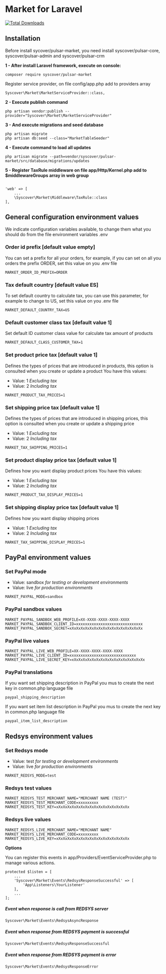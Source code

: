 # Market for Laravel

[![Total Downloads](https://poser.pugx.org/syscover/market/downloads)](https://packagist.org/packages/syscover/market)

## Installation

Before install sycover/pulsar-market, you need install syscover/pulsar-core, syscover/pulsar-admin and syscover/pulsar-crm

**1 - After install Laravel framework, execute on console:**
```
composer require syscover/pulsar-market
```

Register service provider, on file config/app.php add to providers array
```
Syscover\Market\MarketServiceProvider::class,
```

**2 - Execute publish command**
```
php artisan vendor:publish --provider="Syscover\Market\MarketServiceProvider"
```

**3 - And execute migrations and seed database**
```
php artisan migrate
php artisan db:seed --class="MarketTableSeeder"
```

**4 - Execute command to load all updates**
```
php artisan migrate --path=vendor/syscover/pulsar-market/src/database/migrations/updates
```

**5 - Register TaxRule middleware on file app/Http/Kernel.php add to $middlewareGroups array in web group**
```

'web' => [
    ...
    \Syscover\Market\Middleware\TaxRule::class
],
```


## General configuration environment values
We indicate configuration variables available, to change them what you should do from the file environment variables .env

### Order id prefix [default value empty]
You can set a prefix for all your orders, for example, if you can set on all you orders the prefix ORDER, set this value on you .env file
```
MARKET_ORDER_ID_PREFIX=ORDER
```

### Tax default country [default value ES]
To set default country to calculate tax, you can use this parameter, for example to change to US, set this value on you .env file

```
MARKET_DEFAULT_COUNTRY_TAX=US
```

### Default customer class tax [default value 1]
Set default ID customer class value for calculate tax amount of products

```
MARKET_DEFAULT_CLASS_CUSTOMER_TAX=1
```

### Set product price tax [default value 1]
Defines the types of prices that are introduced in products, this option is consulted when you create or update a product
You have this values:
* Value: 1 *Excluding tax*
* Value: 2 *Including tax*

```
MARKET_PRODUCT_TAX_PRICES=1
```

### Set shipping price tax [default value 1]
Defines the types of prices that are introduced in shipping prices, this option is consulted when you create or update a shipping price
* Value: 1 *Excluding tax*
* Value: 2 *Including tax*

```
MARKET_TAX_SHIPPING_PRICES=1
```

### Set product display price tax [default value 1]
Defines how you want display product prices
You have this values:
* Value: 1 *Excluding tax*
* Value: 2 *Including tax*

```
MARKET_PRODUCT_TAX_DISPLAY_PRICES=1
```

### Set shipping display price tax [default value 1]
Defines how you want display shipping prices
* Value: 1 *Excluding tax*
* Value: 2 *Including tax*

```
MARKET_TAX_SHIPPING_DISPLAY_PRICES=1
```

## PayPal environment values

### Set PayPal mode
* Value: sandbox *for testing or development environments* 
* Value: live *for production environments* 
```
MARKET_PAYPAL_MODE=sandbox
```

### PayPal sandbox values
```
MARKET_PAYPAL_SANDBOX_WEB_PROFILE=XX-XXXX-XXXX-XXXX-XXXX
MARKET_PAYPAL_SANDBOX_CLIENT_ID=xxxxxxxxxxxxxxxxxxxxxxxxxxxxxx
MARKET_PAYPAL_SANDBOX_SECRET=xXxXxXxXxXxXxXxXxXxXxXxXxXxXxXxXx
```

### PayPal live values
```
MARKET_PAYPAL_LIVE_WEB_PROFILE=XX-XXXX-XXXX-XXXX-XXXX
MARKET_PAYPAL_LIVE_CLIENT_ID=xxxxxxxxxxxxxxxxxxxxxxxxxxxxxx
MARKET_PAYPAL_LIVE_SECRET_KEY=xXxXxXxXxXxXxXxXxXxXxXxXxXxXxXxXx
```

### PayPal translations
If you want set shipping description in PayPal you mus to create the next key in common.php language file
```
paypal_shipping_description
```

If you want set item list description in PayPal you mus to create the next key in common.php language file
```
paypal_item_list_description
```

## Redsys environment values

### Set Redsys mode
* Value: test *for testing or development environments* 
* Value: live *for production environments* 
```
MARKET_REDSYS_MODE=test
```

### Redsys test values
```
MARKET_REDSYS_TEST_MERCHANT_NAME="MERCHANT NAME (TEST)"
MARKET_REDSYS_TEST_MERCHANT_CODE=xxxxxxxxx
MARKET_REDSYS_TEST_KEY=xXxXxXxXxXxXxXxXxXxXxXxXxXxXxXxXx
```

### Redsys live values
```
MARKET_REDSYS_LIVE_MERCHANT_NAME="MERCHANT NAME"
MARKET_REDSYS_LIVE_MERCHANT_CODE=xxxxxxxxx
MARKET_REDSYS_LIVE_KEY=xXxXxXxXxXxXxXxXxXxXxXxXxXxXxXxXx
```

**Options**

You can register this events in app/Providers/EventServiceProvider.php to manage various actions. 

```
protected $listen = [
    ...
    'Syscover\Market\Events\RedsysResponseSuccessful' => [
        'App\Listeners\YourListener'
    ],
    ...
];
```

##### Event when response is call from REDSYS server
```
Syscover\Market\Events\RedsysAsyncResponse
```
##### Event when response from REDSYS payment is successful
```
Syscover\Market\Events\RedsysResponseSuccessful
```
##### Event when response from REDSYS payment is error
```
Syscover\Market\Events\RedsysResponseError
```